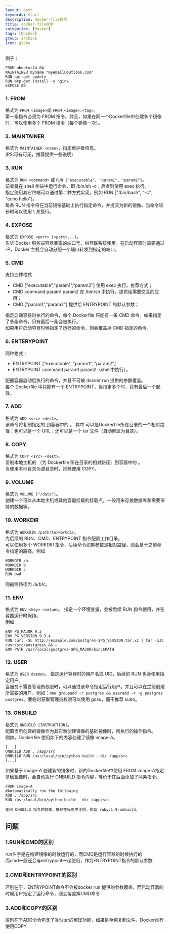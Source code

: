 ```yaml
---
layout: post
keywords: Start
description: docker-file命令
title: docker-file命令
categories: [Docker]
tags: [Docker]
group: archive
icon: globe
---
```



例子：

    FROM ubuntu:14.04
    MAINTAINER myname "myemail@outlook.com"
    RUN apt-get update
    RUN atp-get install -y nginx
    EXPOSE 80

### 1. FROM
格式为 `FROM <image>`或 `FROM <image>:<tag>`。<br>
第一条指令必须为 FROM 指令。并且，如果在同一个Dockerfile中创建多个镜像时，可以使用多个 FROM 指令（每个镜像一次）。

### 2. MAINTAINER
格式为 `MAINTAINER <name>`，指定维护者信息。<br>
(PS:可有可无，推荐提供一些说明)

### 3. RUN
格式为 `RUN <command>` 或 `RUN ["executable", "param1", "param2"]`。<br>
前者将在 shell 终端中运行命令，即 /bin/sh -c；后者则使用 exec 执行。<br >
指定使用其它终端可以通过第二种方式实现，例如 RUN ["/bin/bash", "-c", "echo hello"]。<br>
每条 RUN 指令将在当前镜像基础上执行指定命令，并提交为新的镜像。当命令较长时可以使用 \ 来换行。

### 4. EXPOSE
格式为 `EXPOSE <port> [<port>...]`。<br>
告诉 Docker 服务端容器暴露的端口号，供互联系统使用。在启动容器时需要通过 -P，Docker 主机会自动分配一个端口转发到指定的端口。

### 5. CMD
支持三种格式<br>

- CMD ["executable","param1","param2"] 使用 exec 执行，推荐方式；
- CMD command param1 param2 在 /bin/sh 中执行，提供给需要交互的应用；
- CMD ["param1","param2"] 提供给 ENTRYPOINT 的默认参数；

指定启动容器时执行的命令，每个 Dockerfile 只能有一条 CMD 命令。如果指定了多条命令，只有最后一条会被执行。<br>
如果用户启动容器时候指定了运行的命令，则会覆盖掉 CMD 指定的命令。

### 6. ENTERYPOINT
两种格式：

- ENTRYPOINT ["executable", "param1", "param2"]
- ENTRYPOINT command param1 param2（shell中执行）。

配置容器启动后执行的命令，并且不可被 docker run 提供的参数覆盖。<br>
每个 Dockerfile 中只能有一个 ENTRYPOINT，当指定多个时，只有最后一个起效。


### 7. ADD
格式为 `ADD <src> <dest>`。<br>
该命令将复制指定的 <src> 到容器中的 <dest>。 其中 <src> 可以是Dockerfile所在目录的一个相对路径；也可以是一个 URL；还可以是一个 tar 文件（自动解压为目录）。


### 8. COPY
格式为 `COPY <src> <dest>`。<br>
复制本地主机的 <src>（为 Dockerfile 所在目录的相对路径）到容器中的 <dest>。<br>
当使用本地目录为源目录时，推荐使用 COPY。<br>

### 9. VOLUME
格式为 `VOLUME ["/data"]`。<br>
创建一个可以从本地主机或其他容器挂载的挂载点，一般用来存放数据库和需要保持的数据等。

### 10. WORKDIR
格式为 `WORKDIR /path/to/workdir`。<br>
为后续的 RUN、CMD、ENTRYPOINT 指令配置工作目录。<br>
可以使用多个 WORKDIR 指令，后续命令如果参数是相对路径，则会基于之前命令指定的路径。例如

    WORKDIR /a
    WORKDIR b
    WORKDIR c
    RUN pwd

则最终路径为 /a/b/c。

### 11. ENV
格式为 `ENV <key> <value>`。 指定一个环境变量，会被后续 RUN 指令使用，并在容器运行时保持。<br>
例如

    ENV PG_MAJOR 9.3
    ENV PG_VERSION 9.3.4
    RUN curl -SL http://example.com/postgres-$PG_VERSION.tar.xz | tar -xJC /usr/src/postgress && …
    ENV PATH /usr/local/postgres-$PG_MAJOR/bin:$PATH


### 12. USER
格式为 `USER daemon`。
指定运行容器时的用户名或 UID，后续的 RUN 也会使用指定用户。<br>
当服务不需要管理员权限时，可以通过该命令指定运行用户。并且可以在之前创建所需要的用户，例如：`RUN groupadd -r postgres && useradd -r -g postgres postgres`。要临时获取管理员权限可以使用 gosu，而不推荐 sudo。

### 13. ONBUILD
格式为 `ONBUILD [INSTRUCTION]`。<br>
配置当所创建的镜像作为其它新创建镜像的基础镜像时，所执行的操作指令。<br>
例如，Dockerfile 使用如下的内容创建了镜像 image-A。<br>

    [...]
    ONBUILD ADD . /app/src
    ONBUILD RUN /usr/local/bin/python-build --dir /app/src
    [...]

如果基于 image-A 创建新的镜像时，新的Dockerfile中使用 FROM image-A指定基础镜像时，会自动执行 ONBUILD 指令内容，等价于在后面添加了两条指令。

    FROM image-A
    #Automatically run the following
    ADD . /app/src
    RUN /usr/local/bin/python-build --dir /app/src

    使用 ONBUILD 指令的镜像，推荐在标签中注明，例如 ruby:1.9-onbuild。


## 问题

### 1.RUN和CMD的区别
run名字是在构建镜像的时候运行的，而CMD是运行容器的时候执行的<br>
而cmd一般还会与entrypoint一起使用，作为ENTRYPOINT指令的默认参数

### 2.CMD和ENTRYPOINT的区别
区别在于，ENTRYPOINT命令不会被docker run 提供的参数覆盖，而启动容器的时候用户指定了运行命令，则会覆盖掉CMD命令

### 3.ADD和COPY的区别
区别在于ADD命令包含了类似tar的解压功能，如果是单纯复制文件，Docker推荐使用COPY